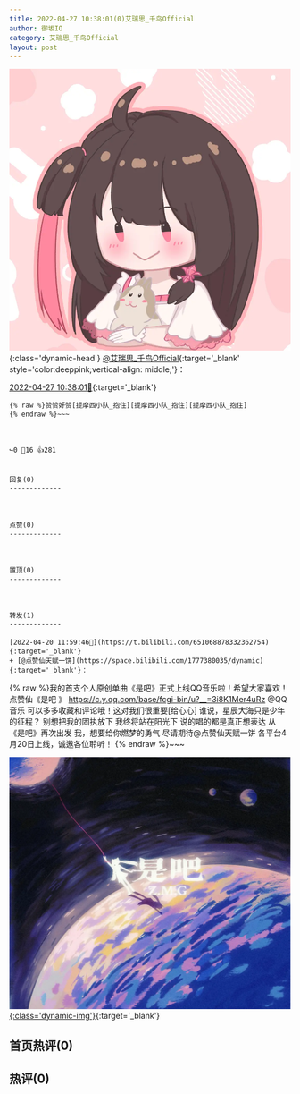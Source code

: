 ```yaml
---
title: 2022-04-27 10:38:01(0)艾瑞思_千鸟Official
author: 御坂IO
category: 艾瑞思_千鸟Official
layout: post
---
```


![img](/images/7e08840c56f251de28bdf766b647bd5fe9a5d50a.jpg){:class='dynamic-head'}
[@艾瑞思_千鸟Official](https://space.bilibili.com/1090010845/dynamic){:target='_blank' style='color:deeppink;vertical-align: middle;'}：

[2022-04-27 10:38:01🔗](https://t.bilibili.com/653645407743639557){:target='_blank'}

~~~
{% raw %}赞赞好赞[提摩西小队_抱住][提摩西小队_抱住][提摩西小队_抱住]
{% endraw %}~~~



↪️0 💬16 👍281


回复(0)
-------------



点赞(0)
-------------



置顶(0)
-------------



转发(1)
-------------

[2022-04-20 11:59:46🔗](https://t.bilibili.com/651068878332362754){:target='_blank'}
+ [@点赞仙天赋一饼](https://space.bilibili.com/1777380035/dynamic){:target='_blank'}：
~~~
{% raw %}我的首支个人原创单曲《是吧》正式上线QQ音乐啦！希望大家喜欢！
点赞仙《是吧 》 https://c.y.qq.com/base/fcgi-bin/u?__=3i8K1Mer4uRz @QQ音乐
可以多多收藏和评论哦！这对我们很重要[给心心]
谁说，星辰大海只是少年的征程？
别想把我的固执放下
我终将站在阳光下
说的唱的都是真正想表达 
 从《是吧》再次出发
我，想要给你燃梦的勇气
尽请期待@点赞仙天赋一饼
各平台4月20日上线，诚邀各位聆听！
{% endraw %}~~~


[![img](/images/5d1e0da6ce60de856febb602342e791995286f97.png){:class='dynamic-img'}](/images/5d1e0da6ce60de856febb602342e791995286f97.png){:target='_blank'}




首页热评(0)
-------------



热评(0)
-------------



